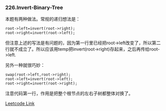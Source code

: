 ### 226.Invert-Binary-Tree

本题有两种做法。常规的递归想法是：
```
root->left=invert(root->right);
root->right=invert(root->left);
```
但注意上述的写法是有问题的，因为第一行里已经把root->left改变了，所以第二行就不成立了。所以应该用temp把invert(root->right)存起来，之后再传给root->left.

另外一种就很巧妙：
```
swap(root->left,root->right);
root->left=invert(root->left);
root->right=invert(root->right);
```
注意代码第一行，作用是把整个根节点的左右子树都整体对换了。


[Leetcode Link](https://leetcode.com/problems/invert-binary-tree)